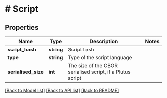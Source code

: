 # # Script

## Properties

Name | Type | Description | Notes
------------ | ------------- | ------------- | -------------
**script_hash** | **string** | Script hash |
**type** | **string** | Type of the script language |
**serialised_size** | **int** | The size of the CBOR serialised script, if a Plutus script |

[[Back to Model list]](../../README.md#models) [[Back to API list]](../../README.md#endpoints) [[Back to README]](../../README.md)
